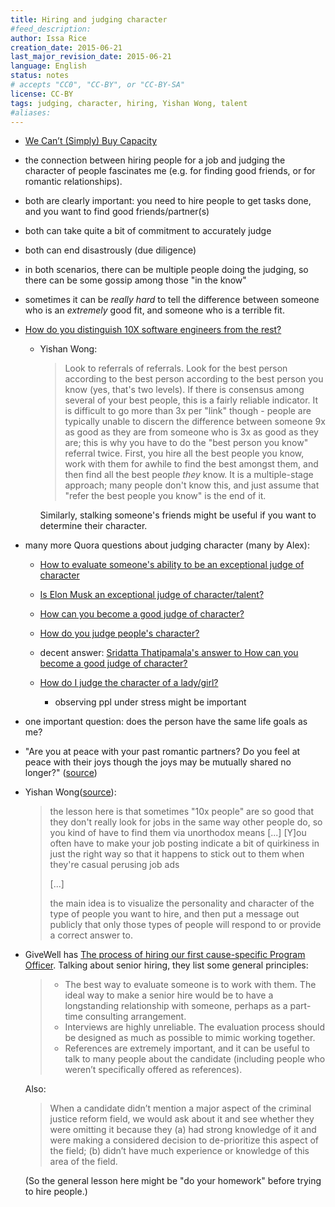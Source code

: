 ```yaml
---
title: Hiring and judging character
#feed_description: 
author: Issa Rice
creation_date: 2015-06-21
last_major_revision_date: 2015-06-21
language: English
status: notes
# accepts "CC0", "CC-BY", or "CC-BY-SA"
license: CC-BY
tags: judging, character, hiring, Yishan Wong, talent
#aliases: 
---
```


- [We Can’t \(Simply\) Buy Capacity](http://blog.givewell.org/2013/08/29/we-cant-simply-buy-capacity/)
- the connection between hiring people for a job and judging the
  character of people fascinates me (e.g. for finding good friends, or
  for romantic relationships).
- both are clearly important: you need to hire people to get tasks done,
  and you want to find good friends/partner(s)
- both can take quite a bit of commitment to accurately judge
- both can end disastrously (due diligence)
- in both scenarios, there can be multiple people doing the judging, so
  there can be some gossip among those "in the know"
- sometimes it can be *really hard* to tell the difference between
  someone who is an *extremely* good fit, and someone who is a terrible
  fit.
- [How do you distinguish 10X software engineers from the rest?](https://www.quora.com/How-do-you-distinguish-10X-software-engineers-from-the-rest)

    - Yishan Wong:

        > Look to referrals of referrals.  Look for the best person
        > according to the best person according to the best person you
        > know (yes, that's two levels).  If there is consensus among
        > several of your best people, this is a fairly reliable
        > indicator.  It is difficult to go more than 3x per "link"
        > though - people are typically unable to discern the difference
        > between someone 9x as good as they are from someone who is 3x
        > as good as they are; this is why you have to do the "best
        > person you know" referral twice.  First, you hire all the best
        > people you know, work with them for awhile to find the best
        > amongst them, and then find all the best people *they* know. 
        > It is a multiple-stage approach; many people don't know this,
        > and just assume that "refer the best people you know" is the
        > end of it.

        Similarly, stalking someone's friends might be useful if you
        want to determine their character.

- many more Quora questions about judging character (many by Alex):

    - [How to evaluate someone's ability to be an exceptional judge of character](https://www.quora.com/Judging-Character/How-do-you-evaluate-someones-ability-to-be-an-exceptional-judge-of-character)
    - [Is Elon Musk an exceptional judge of character/talent?](https://www.quora.com/Is-Elon-Musk-an-exceptional-judge-of-character-talent)
    - [How can you become a good judge of character?](https://www.quora.com/How-can-you-become-a-good-judge-of-character)
    - [How do you judge people's character?](https://www.quora.com/How-do-you-judge-peoples-character)
    - decent answer: [Sridatta Thatipamala's answer to How can you become a good judge of character?](https://www.quora.com/How-can-you-become-a-good-judge-of-character/answer/Sridatta-Thatipamala)
    - [How do I judge the character of a lady/girl?](https://www.quora.com/How-do-I-judge-the-character-of-a-lady-girl)

        - observing ppl under stress might be important

- one important question: does the person have the same life goals as me?

- "Are you at peace with your past romantic partners? Do you feel at peace with their joys though the joys may be mutually shared no longer?" ([source](https://www.quora.com/What-single-question-would-you-ask-someone-if-you-were-trying-to-find-out-if-they-are-a-good-person/answer/Chantal-Murthy-1))

- Yishan Wong([source](https://www.quora.com/What-is-the-best-way-to-indicate-in-a-job-posting-that-youre-looking-for-10x-or-ninja-type-people/answer/Yishan-Wong)):

    > the lesson here is that sometimes "10x people" are so good that
    > they don't really look for jobs in the same way other people do,
    > so you kind of have to find them via unorthodox means [...] [Y]ou
    > often have to make your job posting indicate a bit of quirkiness
    > in just the right way so that it happens to stick out to them when
    > they're casual perusing job ads 
    >
    > [...]
    >
    > the main idea is to visualize the personality and character of the
    > type of people you want to hire, and then put a message out
    > publicly that only those types of people will respond to or
    > provide a correct answer to.

- GiveWell has [The process of hiring our first cause-specific Program Officer](http://blog.givewell.org/2015/09/03/the-process-of-hiring-our-first-cause-specific-program-officer/).
Talking about senior hiring, they list some general principles:

    > -   The best way to evaluate someone is to work with them. The ideal way
    >     to make a senior hire would be to have a longstanding relationship
    >     with someone, perhaps as a part-time consulting arrangement.
    > -   Interviews are highly unreliable. The evaluation process should be
    >     designed as much as possible to mimic working together.
    > -   References are extremely important, and it can be useful to talk to
    >     many people about the candidate (including people who weren’t
    >     specifically offered as references).

    Also:

    > When a candidate didn’t mention a major aspect of the criminal
    > justice reform field, we would ask about it and see whether they
    > were omitting it because they (a) had strong knowledge of it and
    > were making a considered decision to de-prioritize this aspect of
    > the field; (b) didn’t have much experience or knowledge of this
    > area of the field.

    (So the general lesson here might be "do your homework" before trying to hire people.)
